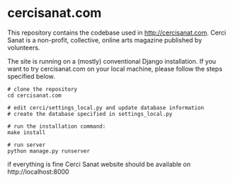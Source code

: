 cercisanat.com
==============

This repository contains the codebase used in http://cercisanat.com. Cerci Sanat is a non-profit, collective, online arts magazine published by volunteers. 

The site is running on a (mostly) conventional Django installation. If you want to try cercisanat.com on your local machine, please follow the steps specified below.


```
# clone the repository
cd cercisanat.com

# edit cerci/settings_local.py and update database information
# create the database specified in settings_local.py

# run the installation command:
make install

# run server
python manage.py runserver
```

if everything is fine Cerci Sanat website should be available on http://localhost:8000


